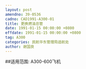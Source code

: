 ```yaml
---
layout: post
amendno: 39-0536
cadno: CAD1991-A300-01
title: 更换燃油总管
date: 1991-01-15 00:00:00 +0800
effdate: 1991-01-15 00:00:00 +0800
tag: A300
categories: 民航华东管理局适航处
author: 谢国良
---
```


##适用范围:
A300-600飞机

